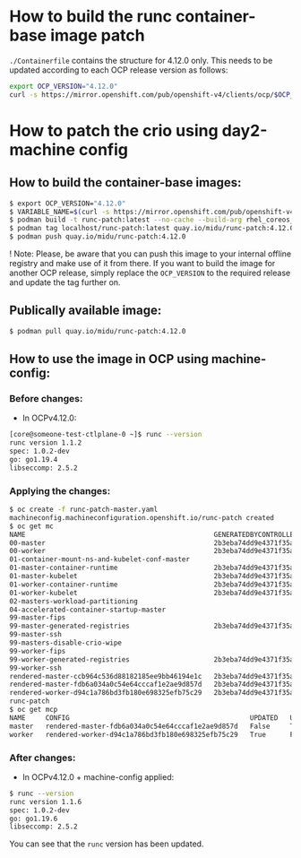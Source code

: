 # How to build the runc container-base image patch

`./Containerfile` contains the structure for 4.12.0 only. This needs to be updated according to each OCP release version as follows:

```bash
export OCP_VERSION="4.12.0"
curl -s https://mirror.openshift.com/pub/openshift-v4/clients/ocp/$OCP_VERSION/release.txt | grep -m1 'rhel-coreos-8' | awk -F ' ' '{print $2}'
```

# How to patch the crio using day2-machine config

## How to build the container-base images:

```bash
$ export OCP_VERSION="4.12.0"
$ VARIABLE_NAME=$(curl -s https://mirror.openshift.com/pub/openshift-v4/clients/ocp/$OCP_VERSION/release.txt | grep -m1 'rhel-coreos-8' | awk -F ' ' '{print $2}')
$ podman build -t runc-patch:latest --no-cache --build-arg rhel_coreos_release=${VARIABLE_NAME} .
$ podman tag localhost/runc-patch:latest quay.io/midu/runc-patch:4.12.0
$ podman push quay.io/midu/runc-patch:4.12.0
```
! Note: Please, be aware that you can push this image to your internal offline registry and make use of it from there. If you want to build the image for another OCP release, simply replace the `OCP_VERSION` to the required release and update the tag further on.

## Publically available image:

```bash
$ podman pull quay.io/midu/runc-patch:4.12.0
```

## How to use the image in OCP using machine-config:


### Before changes:
- In OCPv4.12.0:
```bash
[core@someone-test-ctlplane-0 ~]$ runc --version
runc version 1.1.2
spec: 1.0.2-dev
go: go1.19.4
libseccomp: 2.5.2
```

### Applying the changes:
```bash
$ oc create -f runc-patch-master.yaml
machineconfig.machineconfiguration.openshift.io/runc-patch created
$ oc get mc
NAME                                               GENERATEDBYCONTROLLER                      IGNITIONVERSION   AGE
00-master                                          2b3eba74dd9e4371f35ab41dbda02642f60707ec   3.2.0             32h
00-worker                                          2b3eba74dd9e4371f35ab41dbda02642f60707ec   3.2.0             32h
01-container-mount-ns-and-kubelet-conf-master                                                 3.2.0             32h
01-master-container-runtime                        2b3eba74dd9e4371f35ab41dbda02642f60707ec   3.2.0             32h
01-master-kubelet                                  2b3eba74dd9e4371f35ab41dbda02642f60707ec   3.2.0             32h
01-worker-container-runtime                        2b3eba74dd9e4371f35ab41dbda02642f60707ec   3.2.0             32h
01-worker-kubelet                                  2b3eba74dd9e4371f35ab41dbda02642f60707ec   3.2.0             32h
02-masters-workload-partitioning                                                              3.2.0             32h
04-accelerated-container-startup-master                                                       3.2.0             32h
99-master-fips                                                                                3.2.0             32h
99-master-generated-registries                     2b3eba74dd9e4371f35ab41dbda02642f60707ec   3.2.0             32h
99-master-ssh                                                                                 3.2.0             32h
99-masters-disable-crio-wipe                                                                  2.2.0             32h
99-worker-fips                                                                                3.2.0             32h
99-worker-generated-registries                     2b3eba74dd9e4371f35ab41dbda02642f60707ec   3.2.0             32h
99-worker-ssh                                                                                 3.2.0             32h
rendered-master-ccb964c536d88182185ee9bb46194e1c   2b3eba74dd9e4371f35ab41dbda02642f60707ec   3.2.0             2s
rendered-master-fdb6a034a0c54e64cccaf1e2ae9d857d   2b3eba74dd9e4371f35ab41dbda02642f60707ec   3.2.0             32h
rendered-worker-d94c1a786bd3fb180e698325efb75c29   2b3eba74dd9e4371f35ab41dbda02642f60707ec   3.2.0             32h
runc-patch                                                                                                      7s
$ oc get mcp
NAME     CONFIG                                             UPDATED   UPDATING   DEGRADED   MACHINECOUNT   READYMACHINECOUNT   UPDATEDMACHINECOUNT   DEGRADEDMACHINECOUNT   AGE
master   rendered-master-fdb6a034a0c54e64cccaf1e2ae9d857d   False     True       False      1              0                   0                     0                      32h
worker   rendered-worker-d94c1a786bd3fb180e698325efb75c29   True      False      False      0              0                   0                     0                      32h
```

### After changes:
- In OCPv4.12.0 + machine-config applied:
```bash
$ runc --version
runc version 1.1.6
spec: 1.0.2-dev
go: go1.19.6
libseccomp: 2.5.2
```

You can see that the `runc` version has been updated.